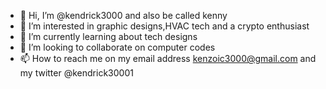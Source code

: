 - 👋 Hi, I’m @kendrick3000 and also be called kenny
- 👀 I’m interested in graphic designs,HVAC tech and a crypto enthusiast
- 🌱 I’m currently learning about tech designs 
- 💞️ I’m looking to collaborate on computer codes
- 📫 How to reach me on my email address kenzoic3000@gmail.com and my twitter @kendrick30001

<!---
kendrick3000/kendrick3000 is a ✨ special ✨ repository because its `README.md` (this file) appears on your GitHub profile.
You can click the Preview link to take a look at your changes.
--->

